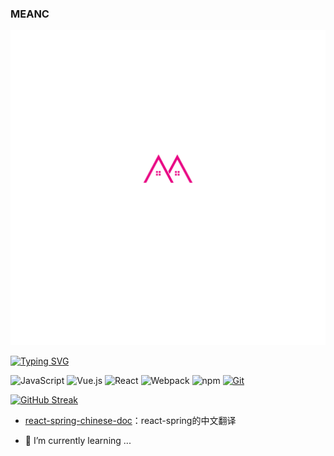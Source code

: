 ### MEANC 
![meanc](https://github.com/cloudflypeng/cloudflypeng/blob/main/publish/logo.png?raw=true "optional title")

[![Typing SVG](https://readme-typing-svg.demolab.com?font=Fira+Code&weight=700&size=24&duration=3000&pause=2000&color=F7E144&center=true&vCenter=true&width=800&height=80&lines=Today+is+nice%2C+glad+i'm+alive;%E4%BB%8A%E5%A4%A9%E9%98%B3%E5%85%89%E6%98%8E%E5%AA%9A+%E6%88%91%E5%8F%88%E6%B4%BB%E8%BF%87%E4%BA%86%E4%B8%80%E5%A4%A9+)](https://git.io/typing-svg)


![JavaScript](https://img.shields.io/badge/JavaScript-F7DF1E?style=flat-square&logo=JavaScript&logoColor=ffffff)
![Vue.js](https://img.shields.io/badge/-Vue.js-4FC08D?style=flat-square&logo=Vue.js&logoColor=ffffff)
![React](https://shields.io/badge/react-087EA4?logo=react&style=flat-square&logoColor=ffffff)
![Webpack](https://img.shields.io/badge/-Webpack-8DD6F9?style=flat-square&logo=webpack&logoColor=ffffff)
![npm](https://img.shields.io/badge/-NPM-CB3837?style=flat-square&logo=npm&logoColor=white)
[![Git](https://img.shields.io/badge/-Git-f05032?style=flat-square&logo=git&logoColor=white)](https://git-scm.com/)

[![GitHub Streak](https://streak-stats.demolab.com?user=cloudflypeng&theme=windows-dark&border_radius=10&locale=zh_Hans&date_format=%5BY.%5Dn.j&mode=weekly&card_width=700)](https://git.io/streak-stats)

- [react-spring-chinese-doc](https://github.com/cloudflypeng/react-spring-chinese-docs)：react-spring的中文翻译

- 🌱 I’m currently learning ...

<!--
**cloudflypeng/cloudflypeng** is a ✨ _special_ ✨ repository because its `README.md` (this file) appears on your GitHub profile.

Here are some ideas to get you started:

- 🔭 I’m currently working on ...
- 🌱 I’m currently learning ...
- 👯 I’m looking to collaborate on ...
- 🤔 I’m looking for help with ...
- 💬 Ask me about ...
- 📫 How to reach me: ...
- 😄 Pronouns: ...
- ⚡ Fun fact: ...
-->
